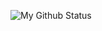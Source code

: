 ![My Github Status](https://github-readme-stats.vercel.app/api?username=BartvanEijkelenburg&show_icons=true&hide_border=true&theme=onedark)

